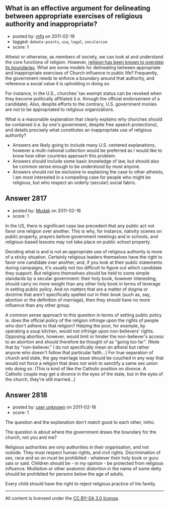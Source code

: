 ## What is an effective argument for delineating between appropriate exercises of religious authority and inappropriate?

- posted by: [mfg](https://stackexchange.com/users/-1/135-mfg) on 2011-02-16
- tagged: `debate-points`, `usa`, `legal`, `secularism`
- score: 1

Atheist or otherwise, as members of society, we can look at and understand the core functions of religion. However, [religion has been known to overstep its boundaries][1]. What are some models for delineating between appropriate and inappropriate exercises of Church influence in public life? Frequently, the government needs to enforce a boundary around that authority, and reference a social value it is upholding in doing so.

For instance, in the U.S., churches' tax exempt status can be revoked when they become politically affiliated (i.e. through the official endorsement of a candidate). Also, despite efforts to the contrary, U.S. government monies are not to be appropriated to religious organizations. 

What is a reasonable explanation that clearly explains why churches should be contained (i.e. by one's government, despite free speech protections), and details precisely what constitutes an inappropriate use of religious authority? 

 - Answers are likely going to include many U.S. centered explanations, however a multi-national collection would be preferred as I would like to know how other countries approach this problem. 
 - Answers should include some basic knowledge of law, but should also be common sense enough to be understood by most anyone. 
 - Answers should not be exclusive to explaining the case to other atheists, I am most interested in a compelling case for people who might be religious, but who respect an orderly (secular) social fabric.


  [1]: http://atheism.stackexchange.com/questions/2807/can-religion-have-an-agenda-beyond-just-proselytization-closed


## Answer 2817

- posted by: [Mudak](https://stackexchange.com/users/-1/205-mudak) on 2011-02-16
- score: 1

<p>In the US, there is significant case law precedent that any public act not favor one religion over another.  This is why, for instance, nativity scenes on public property, prayers before government meetings and in schools, and religious-based lessons may not take place on public school property.</p>

<p>Deciding what is and is not an appropriate use of religious authority is more of a sticky situation.  Certainly religious leaders themselves have the right to favor one candidate over another, and, if you look at their public statements during campaigns, it's usually not too difficult to figure out which candidate they support.  But religions themselves should be held to some simple standards by a secular government: their holy book, however interesting, should carry no more weight than any other holy book in terms of leverage in setting public policy.  And on matters that are a matter of dogma or doctrine that aren't specifically spelled out in their book (such as, say, abortion or the definition of marriage), then they should have no more influence than any other group.</p>

<p>A common sense approach to this question in terms of setting public policy is: does the official policy of the religion infringe upon the rights of people who don't adhere to that religion?  Helping the poor, for example, by operating a soup kitchen, would not infringe upon non-believers' rights.  Opposing abortion, however, would limit or hinder the non-believer's access to an abortion and should therefore be thought of as "going too far".  (Note that by "non-believer," I do not specifically mean an atheist but rather anyone who doesn't follow that particular faith...)  For true separation of church and state, the gay marriage issue should be couched in any way that would not force a religion that does not wish to sanctify a same sex union into doing so.  (This is kind of like the Catholic position on divorce.  A Catholic couple may get a divorce in the eyes of the state, but in the eyes of the church, they're still married...)</p>



## Answer 2818

- posted by: [user unknown](https://stackexchange.com/users/-1/992-user-unknown) on 2011-02-16
- score: 1

<p>The question and the explanation don't match good to each other, imho. </p>

<p>The question is about where the government draws the boundary for the church, not you and me? </p>

<p>Religious authorities are only authorities in their organisation, and not outside. They must respect human rights, and civil rights. Discrimination of sex, race and so on must be prohibited - whatever their holy book or guru sais or said. Children should be - in my opinion - be protected from religious influence. Mutilation or other anatomic distortion in the name of some deity should be prohibited for persons below the age of adults. </p>

<p>Every child should have the right to reject religious practice of his family. </p>




---

All content is licensed under the [CC BY-SA 3.0 license](https://creativecommons.org/licenses/by-sa/3.0/).
